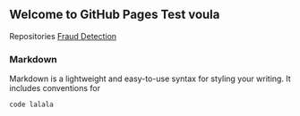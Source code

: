 ## Welcome to GitHub Pages Test voula

Repositories
 [Fraud Detection](FraudDetection.md)

### Markdown

Markdown is a lightweight and easy-to-use syntax for styling your writing. It includes conventions for

```markdown
code lalala
```
 
